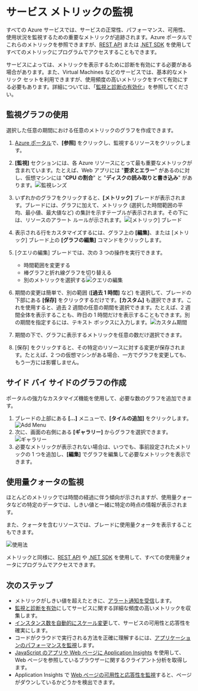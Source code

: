 <properties
	pageTitle="Microsoft Azure でのサービス メトリックの監視 | Microsoft Azure"
	description="Azure でグラフの監視をカスタマイズする方法について説明します。"
	authors="stepsic-microsoft-com"
	manager="ronmart"
	editor=""
	services="monitoring"
    documentationCenter="monitoring"/>

<tags
	ms.service="monitoring"
	ms.workload="na"
	ms.tgt_pltfrm="na"
	ms.devlang="na"
	ms.topic="article"
	ms.date="09/08/2015"
	ms.author="stepsic"/>

# サービス メトリックの監視

すべての Azure サービスでは、サービスの正常性、パフォーマンス、可用性、使用状況を監視するための重要なメトリックが追跡されます。Azure ポータルでこれらのメトリックを参照できますが、[REST API](https://msdn.microsoft.com/library/azure/dn931930.aspx) または [.NET SDK](https://www.nuget.org/packages/Microsoft.Azure.Insights/) を使用してすべてのメトリックにプログラムでアクセスすることもできます。

サービスによっては、メトリックを表示するために診断を有効にする必要がある場合があります。また、Virtual Machines などのサービスでは、基本的なメトリック セットを利用できますが、使用頻度の高いメトリックをすべて有効にする必要もあります。詳細については、「[監視と診断の有効化](insights-how-to-use-diagnostics.md)」を参照してください。

## 監視グラフの使用

選択した任意の期間における任意のメトリックのグラフを作成できます。

1. [Azure ポータル](https://portal.azure.com/)で、**[参照]** をクリックし、監視するリソースをクリックします。

2. **[監視]** セクションには、各 Azure リソースにとって最も重要なメトリックが含まれています。たとえば、Web アプリには "**要求とエラー**" があるのに対し、仮想マシンには "**CPU の割合**" と "**ディスクの読み取りと書き込み**" があります。![監視レンズ](./media/insights-how-to-customize-monitoring/Insights_MonitoringChart.png)

3. いずれかのグラフをクリックすると、**[メトリック]** ブレードが表示されます。ブレードには、グラフに加えて、メトリック (選択した時間範囲の平均、最小値、最大値など) の集計を示すテーブルが表示されます。その下には、リソースのアラート ルールが示されます。![[メトリック] ブレード](./media/insights-how-to-customize-monitoring/Insights_MetricBlade.png)

4. 表示される行をカスタマイズするには、グラフ上の **[編集]**、または [メトリック] ブレード上の **[グラフの編集]** コマンドをクリックします。

5. [クエリの編集] ブレードでは、次の 3 つの操作を実行できます。
    - 時間範囲を変更する
    - 棒グラフと折れ線グラフを切り替える
    - 別のメトリックを選択する![クエリの編集](./media/insights-how-to-customize-monitoring/Insights_EditQuery.png)

6. 期間の変更は簡単で、別の範囲 (**[過去 1 時間]** など) を選択して、ブレードの下部にある **[保存]** をクリックするだけです。**[カスタム]** も選択できます。これを使用すると、過去 2 週間の任意の期間を選択できます。たとえば、2 週間全体を表示することも、昨日の 1 時間だけを表示することもできます。別の期間を指定するには、テキスト ボックスに入力します。![カスタム期間](./media/insights-how-to-customize-monitoring/Insights_CustomTime.png)

7. 期間の下で、グラフに表示するメトリックを任意の数だけ選択できます。

8. [保存] をクリックすると、その特定のリソースに対する変更が保存されます。たとえば、2 つの仮想マシンがある場合、一方でグラフを変更しても、もう一方には影響しません。

## サイド バイ サイドのグラフの作成

ポータルの強力なカスタマイズ機能を使用して、必要な数のグラフを追加できます。

1. ブレードの上部にある **[...]** メニューで、**[タイルの追加]** をクリックします。![Add Menu](./media/insights-how-to-customize-monitoring/Insights_AddMenu.png)
2. 次に、画面の右側にある **[ギャラリー]** からグラフを選択できます。![ギャラリー](./media/insights-how-to-customize-monitoring/Insights_Gallery.png)
3. 必要なメトリックが表示されない場合は、いつでも、事前設定されたメトリックの 1 つを追加し、**[編集]** でグラフを編集して必要なメトリックを表示できます。

## 使用量クォータの監視

ほとんどのメトリックでは時間の経過に伴う傾向が示されますが、使用量クォータなどの特定のデータでは、しきい値と一緒に特定の時点の情報が表示されます。

また、クォータを含むリソースでは、ブレードに使用量クォータを表示することもできます。

![使用法](./media/insights-how-to-customize-monitoring/Insights_UsageChart.png)

メトリックと同様に、[REST API](https://msdn.microsoft.com/library/azure/dn931963.aspx) や [.NET SDK](https://www.nuget.org/packages/Microsoft.Azure.Insights/) を使用して、すべての使用量クォータにプログラムでアクセスできます。

## 次のステップ

* メトリックがしきい値を超えたときに、[アラート通知を受信](insights-receive-alert-notifications.md)します。
* [監視と診断を有効](insights-how-to-use-diagnostics.md)にしてサービスに関する詳細な頻度の高いメトリックを収集します。
* [インスタンス数を自動的にスケール変更](insights-how-to-scale.md)して、サービスの可用性と応答性を確実にします。
* コードがクラウドで実行される方法を正確に理解するには、[アプリケーションのパフォーマンスを監視](insights-perf-analytics.md)します。
* [JavaScript のアプリや Web ページに Application Insights](../application-insights/app-insights-web-track-usage.md) を使用して、Web ページを参照しているブラウザーに関するクライアント分析を取得します。
* Application Insights で [Web ページの可用性と応答性を監視](../application-insights/app-insights-monitor-web-app-availability.md)すると、ページがダウンしているかどうかを検出できます。

<!---HONumber=AcomDC_0803_2016-->